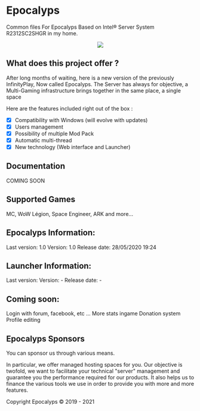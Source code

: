 # Epocalyps
Common files For Epocalyps
Based on Intel® Server System R2312SC2SHGR in my home.

<p align="center">
    <img src="https://github.com/joueurgear/Epocalyps/workflows/Epocalyps/badge.svg">
</p>

## What does this project offer ?

After long months of waiting,
here is a new version of the previously InfinityPlay, Now called Epocalyps.
The Server has always for objective, a Multi-Gaming infrastructure brings together in the same place, a single space

Here are the features included right out of the box :

- [x] Compatibility with Windows (will evolve with updates)
- [x] Users management
- [x] Possibility of multiple Mod Pack
- [x] Automatic multi-thread
- [x] New technology (Web interface and Launcher)

## Documentation

COMING SOON

## Supported Games
MC, WoW Légion, Space Engineer, ARK and more...

## Epocalyps Information:
Last version: 1.0
Version: 1.0
Release date: 28/05/2020 19:24

## Launcher Information:
Last version:
Version: -
Release date: -

## Coming soon:
Login with forum, facebook, etc ...
More stats ingame
Donation system
Profile editing

## Epocalyps Sponsors

You can sponsor us through various means. 

In particular, we offer managed hosting spaces for you. 
Our objective is twofold, 
we want to facilitate your technical "server" management and guarantee you the performance required for our products.
It also helps us to finance the various tools we use in order to provide you with more and more features.

Copyright Epocalyps © 2019 - 2021
